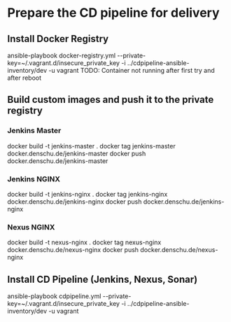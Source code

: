 # Prepare the CD pipeline for delivery

## Install Docker Registry
ansible-playbook docker-registry.yml --private-key=~/.vagrant.d/insecure_private_key -i ../cdpipeline-ansible-inventory/dev -u vagrant
TODO: Container not running after first try and after reboot

## Build custom images and push it to the private registry

### Jenkins Master
docker build -t jenkins-master .
docker tag jenkins-master docker.denschu.de/jenkins-master
docker push docker.denschu.de/jenkins-master

### Jenkins NGINX
docker build -t jenkins-nginx .
docker tag jenkins-nginx docker.denschu.de/jenkins-nginx
docker push docker.denschu.de/jenkins-nginx

### Nexus NGINX
docker build -t nexus-nginx .
docker tag nexus-nginx docker.denschu.de/nexus-nginx
docker push docker.denschu.de/nexus-nginx

## Install CD Pipeline (Jenkins, Nexus, Sonar)
ansible-playbook cdpipeline.yml --private-key=~/.vagrant.d/insecure_private_key -i ../cdpipeline-ansible-inventory/dev -u vagrant
